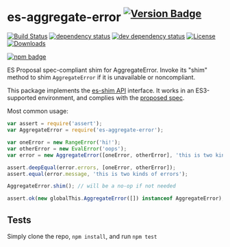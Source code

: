 # es-aggregate-error <sup>[![Version Badge][npm-version-svg]][package-url]</sup>

[![Build Status][travis-svg]][travis-url]
[![dependency status][deps-svg]][deps-url]
[![dev dependency status][dev-deps-svg]][dev-deps-url]
[![License][license-image]][license-url]
[![Downloads][downloads-image]][downloads-url]

[![npm badge][npm-badge-png]][package-url]

ES Proposal spec-compliant shim for AggregateError. Invoke its "shim" method to shim `AggregateError` if it is unavailable or noncompliant.

This package implements the [es-shim API](https://github.com/es-shims/api) interface. It works in an ES3-supported environment, and complies with the [proposed spec](https://tc39.es/proposal-promise-any/#sec-aggregate-error-object-structure).

Most common usage:
```js
var assert = require('assert');
var AggregateError = require('es-aggregate-error');

var oneError = new RangeError('hi!');
var otherError = new EvalError('oops');
var error = new AggregateError([oneError, otherError], 'this is two kinds of errors');

assert.deepEqual(error.errors, [oneError, otherError]);
assert.equal(error.message, 'this is two kinds of errors');

AggregateError.shim(); // will be a no-op if not needed

assert.ok(new globalThis.AggregateError([]) instanceof AggregateError);
```

## Tests
Simply clone the repo, `npm install`, and run `npm test`

[package-url]: https://npmjs.com/package/es-aggregate-error
[npm-version-svg]: http://versionbadg.es/es-shims/AggregateError.svg
[travis-svg]: https://travis-ci.com/es-shims/AggregateError.svg?branch=master
[travis-url]: https://travis-ci.com/github/es-shims/AggregateError
[deps-svg]: https://david-dm.org/es-shims/AggregateError.svg
[deps-url]: https://david-dm.org/es-shims/AggregateError
[dev-deps-svg]: https://david-dm.org/es-shims/AggregateError/dev-status.svg
[dev-deps-url]: https://david-dm.org/es-shims/AggregateError#info=devDependencies
[npm-badge-png]: https://nodei.co/npm/es-aggregate-error.png?downloads=true&stars=true
[license-image]: http://img.shields.io/npm/l/es-aggregate-error.svg
[license-url]: LICENSE
[downloads-image]: http://img.shields.io/npm/dm/es-aggregate-error.svg
[downloads-url]: http://npm-stat.com/charts.html?package=es-aggregate-error
